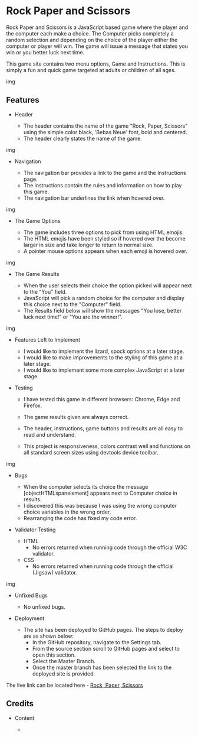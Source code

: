 # Rock Paper and Scissors

Rock Paper and Scissors is a JavaScript based game where the player and the computer each make a choice. The Computer picks completely a random selection and depending on the choice of the player either the computer or player will win. The game will issue a message that states you win or you better luck next time. 

This game site contains two menu options, Game and Instructions. This is simply a fun and quick game targeted at adults or children of all ages.  

img

## Features

* Header 

    * The header contains the name of the game "Rock, Paper, Scissors" using the simple color black, 'Bebas Neue' font, bold and centered. 
    * The header clearly states the name of the game. 

img

* Navigation 

    * The navigation bar provides a link to the game and the Instructions page. 
    * The instructions contain the rules and information on how to play this game. 
    * The navigation bar underlines the link when hovered over. 
   
img

* The Game Options 

    * The game includes three options to pick from using HTML emojis. 
    * The HTML emojis have been styled so if hovered over the become larger in size and take longer to return to normal size. 
    * A pointer mouse options appears when each emoji is hovered over.  

img

* The Game Results 

    * When the user selects their choice the option picked will appear next to the "You" field. 
    * JavaScript will pick a random choice for the computer and display this choice next to the "Computer" field.  
    * The Results field below will show the messages "You lose, better luck next time!" or "You are the winner!". 

img

* Features Left to Implement

    * I would like to implement the lizard, spock options at a later stage. 
    * I would like to make improvements to the styling of this game at a later stage.
    * I would like to implement some more complex JavaScript at a later stage. 

* Testing 

    * I have tested this game in different browsers: Chrome, Edge and Firefox.

    * The game results given are always correct. 

    * The header, instructions, game buttons and results are all easy to read and understand. 

    * This project is responsiveness, colors contrast well and functions on all standard screen sizes using devtools device toolbar. 

img

* Bugs 

    * When the computer selects its choice the message [objectHTMLspanelement] appears next to Computer choice in results. 
    * I discovered this was because I was using the wrong computer choice variables in the wrong order. 
    * Rearranging the code has fixed my code error. 

* Validator Testing 

    * HTML 
        * No errors returned when running code through the official W3C validator. 
    * CSS 
        * No errors returned when running code through the official (Jigsaw) validator.     

img

* Unfixed Bugs 

    * No unfixed bugs.

* Deployment    

    * The site has been deployed to GitHub pages. The steps to deploy are as shown below: 
        * In the GitHub repository, navigate to the Settings tab. 
        * From the source section scroll to GitHub pages and select to open this section. 
        * Select the Master Branch. 
        * Once the master branch has been selected the link to the deployed site is provided. 

The live link can be located here - [Rock, Paper, Scissors](https://frankie141.github.io/Rock-paper-Scissors/)   

## Credits 

* Content

    * 









    



